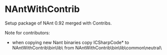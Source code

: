 NAntWithContrib
===============

Setup package of NAnt 0.92 merged with Contribs.



Note for contributors:
* when copying new Nant binaries copy ICSharpCode* to NAntWithContrib\bin\lib\ from NAntWithContrib\bin\lib\common\neutral\
